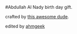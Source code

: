 #Abdullah Al Nady birth day gift.

crafted by [this awesome dude](https://github.com/xavieryao).

edited by [ahmgeek](github.com/ahmgeek)

